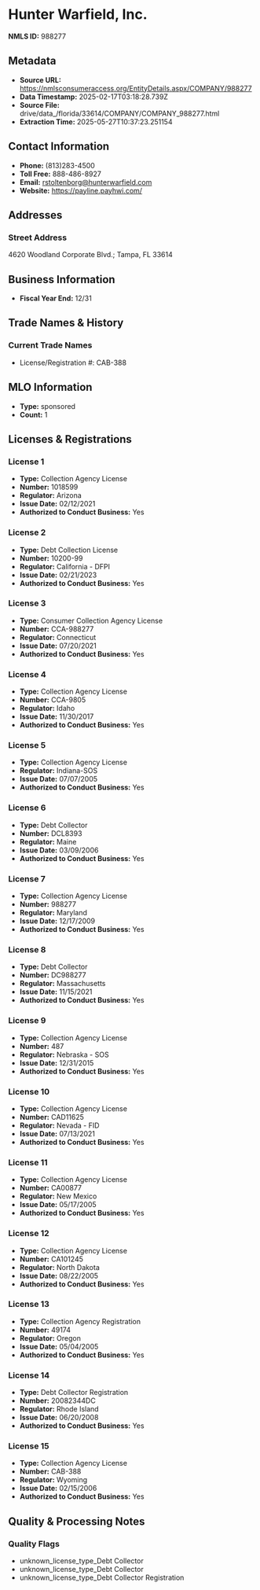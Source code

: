 # Hunter Warfield, Inc.

**NMLS ID:** 988277

## Metadata
- **Source URL:** https://nmlsconsumeraccess.org/EntityDetails.aspx/COMPANY/988277
- **Data Timestamp:** 2025-02-17T03:18:28.739Z
- **Source File:** drive/data_/florida/33614/COMPANY/COMPANY_988277.html
- **Extraction Time:** 2025-05-27T10:37:23.251154

## Contact Information
- **Phone:** (813)283-4500
- **Toll Free:** 888-486-8927
- **Email:** rstoltenborg@hunterwarfield.com
- **Website:** https://payline.payhwi.com/

## Addresses
### Street Address
4620 Woodland Corporate Blvd.; Tampa, FL 33614

## Business Information
- **Fiscal Year End:** 12/31

## Trade Names & History
### Current Trade Names
- License/Registration #: CAB-388

## MLO Information
- **Type:** sponsored
- **Count:** 1

## Licenses & Registrations

### License 1
- **Type:** Collection Agency License
- **Number:** 1018599
- **Regulator:** Arizona
- **Issue Date:** 02/12/2021
- **Authorized to Conduct Business:** Yes

### License 2
- **Type:** Debt Collection License
- **Number:** 10200-99
- **Regulator:** California - DFPI
- **Issue Date:** 02/21/2023
- **Authorized to Conduct Business:** Yes

### License 3
- **Type:** Consumer Collection Agency License
- **Number:** CCA-988277
- **Regulator:** Connecticut
- **Issue Date:** 07/20/2021
- **Authorized to Conduct Business:** Yes

### License 4
- **Type:** Collection Agency License
- **Number:** CCA-9805
- **Regulator:** Idaho
- **Issue Date:** 11/30/2017
- **Authorized to Conduct Business:** Yes

### License 5
- **Type:** Collection Agency License
- **Regulator:** Indiana-SOS
- **Issue Date:** 07/07/2005
- **Authorized to Conduct Business:** Yes

### License 6
- **Type:** Debt Collector
- **Number:** DCL8393
- **Regulator:** Maine
- **Issue Date:** 03/09/2006
- **Authorized to Conduct Business:** Yes

### License 7
- **Type:** Collection Agency License
- **Number:** 988277
- **Regulator:** Maryland
- **Issue Date:** 12/17/2009
- **Authorized to Conduct Business:** Yes

### License 8
- **Type:** Debt Collector
- **Number:** DC988277
- **Regulator:** Massachusetts
- **Issue Date:** 11/15/2021
- **Authorized to Conduct Business:** Yes

### License 9
- **Type:** Collection Agency License
- **Number:** 487
- **Regulator:** Nebraska - SOS
- **Issue Date:** 12/31/2015
- **Authorized to Conduct Business:** Yes

### License 10
- **Type:** Collection Agency License
- **Number:** CAD11625
- **Regulator:** Nevada - FID
- **Issue Date:** 07/13/2021
- **Authorized to Conduct Business:** Yes

### License 11
- **Type:** Collection Agency License
- **Number:** CA00877
- **Regulator:** New Mexico
- **Issue Date:** 05/17/2005
- **Authorized to Conduct Business:** Yes

### License 12
- **Type:** Collection Agency License
- **Number:** CA101245
- **Regulator:** North Dakota
- **Issue Date:** 08/22/2005
- **Authorized to Conduct Business:** Yes

### License 13
- **Type:** Collection Agency Registration
- **Number:** 49174
- **Regulator:** Oregon
- **Issue Date:** 05/04/2005
- **Authorized to Conduct Business:** Yes

### License 14
- **Type:** Debt Collector Registration
- **Number:** 20082344DC
- **Regulator:** Rhode Island
- **Issue Date:** 06/20/2008
- **Authorized to Conduct Business:** Yes

### License 15
- **Type:** Collection Agency License
- **Number:** CAB-388
- **Regulator:** Wyoming
- **Issue Date:** 02/15/2006
- **Authorized to Conduct Business:** Yes

## Quality & Processing Notes
### Quality Flags
- unknown_license_type_Debt Collector
- unknown_license_type_Debt Collector
- unknown_license_type_Debt Collector Registration
